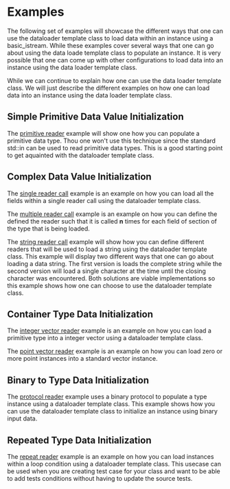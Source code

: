 # Examples

The following set of examples will showcase the different ways that one can
use the dataloader template class to load data within an instance using a
basic_istream.  While these examples cover several ways that one can go
about using the data loade template class to populate an instance.  It
is very possible that one can come up with other configurations to load
data into an instance using the data loader template class.

While we can continue to explain how one can use the data loader template
class.  We will just describe the different examples on how one can load
data into an instance using the data loader template class.

## Simple Primitive Data Value Initialization

The [primitive reader](simple/README) example will show one how you can
populate a primitive data type.  Thou one won't use this technique since the
standard std::in can be used to read primitive data types.  This is a good
starting point to get aquainted with the dataloader template class.

## Complex Data Value Initialization

The [single reader call](single/README) example is an example on how you can
load all the fields within a single reader call using the dataloader template
class.

The [multiple reader call](multiple/README) example is an example on how you
can define the defined the reader such that it is called __n__ times for each
field of section of the type that is being loaded.

The [string reader call](string/README) example will show how you can define
different readers that will be used to load a string using the dataloader
template class.  This example will display two different ways that one can
go about loading a data string.  The first version is loads the complete string
while the second version will load a single character at the time until the
closing character was encountered.  Both solutions are viable implementations
so this example shows how one can choose to use the dataloader template class.

## Container Type Data Initialization

The [integer vector reader](intvector/README) example is an example on how you
can load a primitive type into a integer vector using a dataloader template
class.

The [point vector reader](pointvector/README) example is an example on how you
can load zero or more point instances into a standard vector instance.

## Binary to Type Data Initialization

The [protocol reader](protocol/README) example uses a binary protocol to
populate a type instance using a dataloader template class.  This example
shows how you can use the dataloader template class to initialize an instance
using binary input data.

## Repeated Type Data Initialization

The [repeat reader](repeat/README) example is an example on how you can load
instances within a loop condition using a dataloader template class.  This
usecase can be used when you are creating test case for your class and want to
be able to add tests conditions without having to update the source tests.
